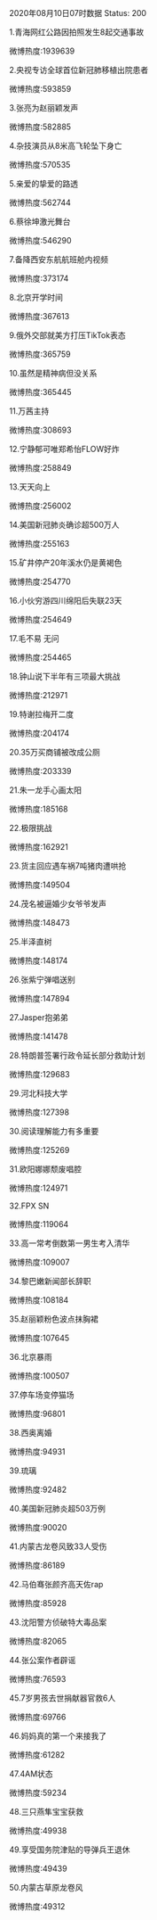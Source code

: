 2020年08月10日07时数据
Status: 200

1.青海网红公路因拍照发生8起交通事故

微博热度:1939639

2.央视专访全球首位新冠肺移植出院患者

微博热度:593859

3.张亮为赵丽颖发声

微博热度:582885

4.杂技演员从8米高飞轮坠下身亡

微博热度:570535

5.亲爱的挚爱的路透

微博热度:562744

6.蔡徐坤激光舞台

微博热度:546290

7.备降西安东航航班舱内视频

微博热度:373174

8.北京开学时间

微博热度:367613

9.俄外交部就美方打压TikTok表态

微博热度:365759

10.虽然是精神病但没关系

微博热度:365445

11.万茜主持

微博热度:308693

12.宁静郁可唯郑希怡FLOW好炸

微博热度:258849

13.天天向上

微博热度:256002

14.美国新冠肺炎确诊超500万人

微博热度:255163

15.矿井停产20年溪水仍是黄褐色

微博热度:254770

16.小伙穷游四川绵阳后失联23天

微博热度:254649

17.毛不易 无问

微博热度:254465

18.钟山说下半年有三项最大挑战

微博热度:212971

19.特谢拉梅开二度

微博热度:204174

20.35万买商铺被改成公厕

微博热度:203339

21.朱一龙手心画太阳

微博热度:185168

22.极限挑战

微博热度:162921

23.货主回应遇车祸7吨猪肉遭哄抢

微博热度:149504

24.茂名被逼婚少女爷爷发声

微博热度:148473

25.半泽直树

微博热度:148174

26.张紫宁弹唱送别

微博热度:147894

27.Jasper抱弟弟

微博热度:141478

28.特朗普签署行政令延长部分救助计划

微博热度:129683

29.河北科技大学

微博热度:127398

30.阅读理解能力有多重要

微博热度:125269

31.欧阳娜娜颓废唱腔

微博热度:124971

32.FPX SN

微博热度:119064

33.高一常考倒数第一男生考入清华

微博热度:109007

34.黎巴嫩新闻部长辞职

微博热度:108184

35.赵丽颖粉色波点抹胸裙

微博热度:107645

36.北京暴雨

微博热度:100507

37.停车场变停猫场

微博热度:96801

38.西奥离婚

微博热度:94931

39.琉璃

微博热度:92482

40.美国新冠肺炎超503万例

微博热度:90020

41.内蒙古龙卷风致33人受伤

微博热度:86189

42.马伯骞张颜齐高天佐rap

微博热度:85928

43.沈阳警方侦破特大毒品案

微博热度:82065

44.张公案作者辟谣

微博热度:76593

45.7岁男孩去世捐献器官救6人

微博热度:69766

46.妈妈真的第一个来接我了

微博热度:61282

47.4AM状态

微博热度:59234

48.三只燕隼宝宝获救

微博热度:49938

49.享受国务院津贴的导弹兵王退休

微博热度:49439

50.内蒙古草原龙卷风

微博热度:49312

